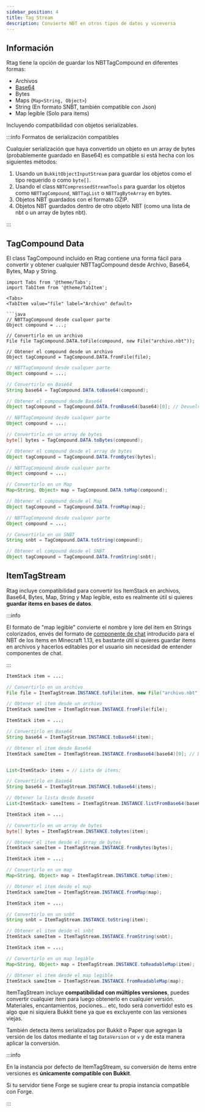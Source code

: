 ```yaml
---
sidebar_position: 4
title: Tag Stream
description: Convierte NBT en otros tipos de datos y viceversa
---
```


## Información

Rtag tiene la opción de guardar los NBTTagCompound en diferentes formas:

* Archivos
* [Base64](https://en.wikipedia.org/wiki/Base64)
* Bytes
* Maps (`Map<String, Object>`)
* String (En formato SNBT, también compatible con Json)
* Map legible (Solo para items)

Incluyendo compatibilidad con objetos serializables.

:::info Formatos de serialización compatibles

Cualquier serialización que haya convertido un objeto en un array de bytes (probablemente guardado en Base64) es compatible si está hecha con los siguientes métodos:

1. Usando un `BukkitObjectInputStream` para guardar los objetos como el tipo requerido o como `byte[]`.
2. Usando el class `NBTCompressedStreamTools` para guardar los objetos como `NBTTagCompound`, `NBTTagList` o `NBTTagByteArray` en bytes.
3. Objetos NBT guardados con el formato GZIP.
4. Objetos NBT guardados dentro de otro objeto NBT (como una lista de nbt o un array de bytes nbt).

:::

## TagCompound Data

El class TagCompound incluido en Rtag contiene una forma fácil para convertir y obtener cualquier NBTTagCompound desde Archivo, Base64, Bytes, Map y String.

```mdx-code-block
import Tabs from '@theme/Tabs';
import TabItem from '@theme/TabItem';

<Tabs>
<TabItem value="file" label="Archivo" default>

```java
// NBTTagCompound desde cualquer parte
Object compound = ...;

// Convertirlo en un archivo
File file TagCompound.DATA.toFile(compound, new File("archivo.nbt"));

// Obtener el compound desde un archivo
Object tagCompound = TagCompound.DATA.fromFile(file);
```

</TabItem>
<TabItem value="base64" label="Base64">

```java
// NBTTagCompound desde cualquer parte
Object compound = ...;

// Convertirlo en Base64
String base64 = TagCompound.DATA.toBase64(compound);

// Obtener el compound desde Base64
Object tagCompound = TagCompound.DATA.fromBase64(base64)[0]; // Devuelve un array
```

</TabItem>
<TabItem value="bytes" label="Bytes">

```java
// NBTTagCompound desde cualquer parte
Object compound = ...;

// Convertirlo en un array de bytes
byte[] bytes = TagCompound.DATA.toBytes(compound);

// Obtener el compound desde el array de bytes
Object tagCompound = TagCompound.DATA.fromBytes(bytes);
```

</TabItem>
<TabItem value="map" label="Map">

```java
// NBTTagCompound desde cualquer parte
Object compound = ...;

// Convertirlo en un Map
Map<String, Object> map = TagCompound.DATA.toMap(compound);

// Obtener el compound desde el Map
Object tagCompound = TagCompound.DATA.fromMap(map);
```

</TabItem>
<TabItem value="string" label="String">

```java
// NBTTagCompound desde cualquer parte
Object compound = ...;

// Convertirlo en un SNBT
String snbt = TagCompound.DATA.toString(compound);

// Obtener el compound desde el SNBT
Object tagCompound = TagCompound.DATA.fromString(snbt);
```

</TabItem>
</Tabs>

## ItemTagStream

Rtag incluye compatibilidad para convertir los ItemStack en archivos, Base64, Bytes, Map, String y Map legible, esto es realmente útil si quieres **guardar items en bases de datos**.

:::info

El formato de "map legible" convierte el nombre y lore del item en Strings colorizados, envés del formato de [componente de chat](../../feature/chat-component/) introducido para el NBT de los items en Minecraft 1.13, es bastante útil si quieres guardar items en archivos y hacerlos editables por el usuario sin necesidad de entender componentes de chat.

:::

<Tabs>
<TabItem value="file" label="Archivo" default>

```java
ItemStack item = ...;

// Convertirlo en un archivo
File file = ItemTagStream.INSTANCE.toFile(item, new File("archivo.nbt"));

// Obtener el item desde un archivo
ItemStack sameItem = ItemTagStream.INSTANCE.fromFile(file);
```

</TabItem>
<TabItem value="base64" label="Base64">

```java
ItemStack item = ...;

// Convertirlo en Base64
String base64 = ItemTagStream.INSTANCE.toBase64(item);

// Obtener el item desde Base64
ItemStack sameItem = ItemTagStream.INSTANCE.fromBase64(base64)[0]; // Devuelve un array


List<ItemStack> items = // Lista de items;

// Convertirlo en Base64
String base64 = ItemTagStream.INSTANCE.toBase64(items);

// Obtener la lista desde Base64
List<ItemStack> sameItems = ItemTagStream.INSTANCE.listFromBase64(base64);
```

</TabItem>
<TabItem value="bytes" label="Bytes">

```java
ItemStack item = ...;

// Convertirlo en un array de bytes
byte[] bytes = ItemTagStream.INSTANCE.toBytes(item);

// Obtener el item desde el array de bytes
ItemStack sameItem = ItemTagStream.INSTANCE.fromBytes(bytes);
```

</TabItem>
<TabItem value="map" label="Map">

```java
ItemStack item = ...;

// Convertirlo en un map
Map<String, Object> map = ItemTagStream.INSTANCE.toMap(item);

// Obtener el item desde el map
ItemStack sameItem = ItemTagStream.INSTANCE.fromMap(map);
```

</TabItem>
<TabItem value="string" label="String">

```java
ItemStack item = ...;

// Convertirlo en un snbt
String snbt = ItemTagStream.INSTANCE.toString(item);

// Obtener el item desde el snbt
ItemStack sameItem = ItemTagStream.INSTANCE.fromString(snbt);
```

</TabItem>
<TabItem value="readable" label="Legible">

```java
ItemStack item = ...;

// Convertirlo en un map legible
Map<String, Object> map = ItemTagStream.INSTANCE.toReadableMap(item);

// Obtener el item desde el map legible
ItemStack sameItem = ItemTagStream.INSTANCE.fromReadableMap(map);
```

</TabItem>
</Tabs>

ItemTagStream incluye **compatibilidad con múltiples versiones**, puedes convertir cualquier item para luego obtenerlo en cualquier versión. Materiales, encantamientos, pociones... etc, todo será convertido! esto es algo que ni siquiera Bukkit tiene ya que es excluyente con las versiones viejas.

También detecta items serializados por Bukkit o Paper que agregan la versión de los datos mediante el tag `DataVersion` or `v` y de esta manera aplicar la conversión.

:::info

En la instancia por defecto de ItemTagStream, su conversión de ítems entre versiones es **únicamente compatible con Bukkit**.

Si tu servidor tiene Forge se sugiere crear tu propia instancia compatible con Forge.

:::